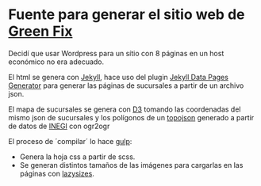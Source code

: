 # Fuente para generar el sitio web de [Green Fix](https://www.jrecotecnologia.com)

Decidí que usar Wordpress para un sítio con 8 páginas en un host económico no era adecuado.

El html se genera con [Jekyll](https://jekyllrb.com/), hace uso del plugin 
[Jekyll Data Pages Generator](https://github.com/avillafiorita/jekyll-datapage_gen) para generar las páginas de sucursales a 
partir de un archivo json.

El mapa de sucursales se genera con [D3](https://d3js.org/) tomando las coordenadas del mismo json de sucursales y los polígonos 
de un [topojson](https://github.com/topojson/topojson) generado a partir de datos de [INEGI](http://www.inegi.org.mx/default.aspx) con ogr2ogr

El proceso de ´compilar´ lo hace [gulp](http://gulpjs.com/):
 - Genera la hoja css a partir de scss.
 - Se generan distintos tamaños de las imágenes para cargarlas en las páginas con [lazysizes](https://github.com/aFarkas/lazysizes).
